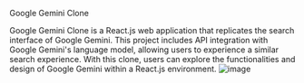 Google Gemini Clone


Google Gemini Clone is a React.js web application that replicates the search interface of Google Gemini. This project includes API integration with Google Gemini's language model, allowing users to experience a similar search experience. With this clone, users can explore the functionalities and design of Google Gemini within a React.js environment.
![image](https://github.com/user-attachments/assets/00ae3dec-8935-4e66-b6f1-0589fcbe849a)

